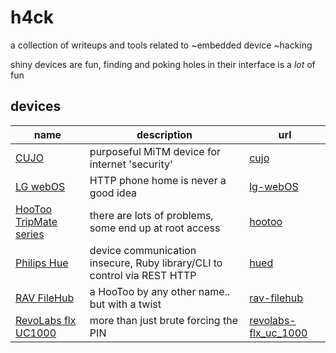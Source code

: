 # h4ck
a collection of writeups and tools related to ~embedded device ~hacking

shiny devices are fun, finding and poking holes in their interface is a _lot_ of fun

## devices
name | description | url
-----|-------------|-----
[CUJO](http://trycujo.com) | purposeful MiTM device for internet 'security' | [cujo](cujo)
[LG webOS](http://www.lge.com) | HTTP phone home is never a good idea | [lg-webOS](lg_webOS)
[HooToo TripMate series](http://www.hootoo.com) | there are lots of problems, some end up at root access | [hootoo](hootoo)
[Philips Hue](http://www.meethue.com) | device communication insecure, Ruby library/CLI to control via REST HTTP | [hued](https://github.com/chorankates/hued)
[RAV FileHub](http://www.ravpower.com/ravpower-rp-wd02-filehub-6000mah-power-bank.html) | a HooToo by any other name.. but with a twist | [rav-filehub](rav-filehub)
[RevoLabs flx UC1000](http://www.revolabs.com/products/conference-phones/wired-conference-phones/flx-uc-phones/flx-uc-1000-speakerphone) | more than just brute forcing the PIN | [revolabs-flx_uc_1000](revolabs-flx_uc_1000)
